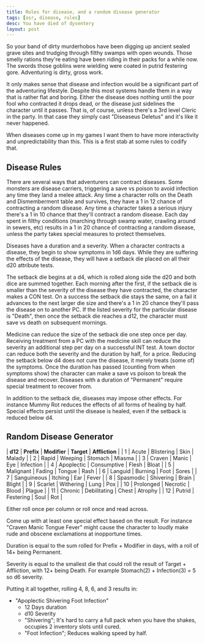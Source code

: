 ```yaml
---
title: Rules for disease, and a random disease generator
tags: [osr, disease, rules]
desc: You have died of dysentery
layout: post
---
```


So your band of dirty murderhobos have been digging up ancient sealed grave sites and trudging through filthy swamps with open wounds.
Those smelly rations they're eating have been riding in their packs for a while now.
The swords those goblins were wielding were coated in putrid festering gore.
Adventuring is dirty, gross work.
<!-- more -->

It only makes sense that disease and infection would be a significant part of the adventuring lifestyle.
Despite this most systems handle them in a way that is rather flat and boring.
Either the disease does nothing until the poor fool who contracted it drops dead, or the disease just sidelines the character until it passes.
That is, of course, unless there's a 3rd level Cleric in the party.
In that case they simply cast "Diseaseus Deletus" and it's like it never happened.

When diseases come up in my games I want them to have more interactivity and unpredictability than this.
This is a first stab at some rules to codify that.

## Disease Rules

There are several ways that adventurers can contract diseases.
Some monsters are disease carriers, triggering a save vs poison to avoid infection any time they land a melee attack.
Any time a character rolls on the Death and Dismemberment table and survives, they have a 1 in 12 chance of contracting a random disease.
Any time a character takes a serious injury there's a 1 in 10 chance that they'll contract a random disease.
Each day spent in filthy conditions (marching through swamp water, crawling around in sewers, etc) results in a 1 in 20 chance of contracting a random disease,
unless the party takes special measures to protect themselves.

Diseases have a duration and a severity.
When a character contracts a disease, they begin to show symptoms in 1d6 days.
While they are suffering the effects of the disease, they will have a setback die placed on all their d20 attribute tests.

The setback die begins at a d4, which is rolled along side the d20 and both dice are summed together.
Each morning after the first, if the setback die is smaller than the severity of the disease they have contracted,
the character makes a CON test.
On a success the setback die stays the same, on a fail it advances to the next larger die size
and there's a 1 in 20 chance they'll pass the disease on to another PC.
If the listed severity for the particular disease is "Death", then once the setback die reaches a d12, the character must save vs death on subsequent mornings.

Medicine can reduce the size of the setback die one step once per day.
Receiving treatment from a PC with the medicine skill can reduce the severity an additional step per day on a successful INT test.
A town doctor can reduce both the severity and the duration by half, for a price.
Reducing the setback below d4 does not cure the disease, it merely treats (some of) the symptoms.
Once the duration has passed (counting from when symptoms show) the character can make a save vs poison to break the disease and recover.
Diseases with a duration of "Permanent" require special treatment to recover from.

In addition to the setback die, diseases may impose other effects.
For instance Mummy Rot reduces the effects of all forms of healing by half.
Special effects persist until the disease is healed, even if the setback is reduced below d4.

## Random Disease Generator


|	**d12**	|	**Prefix**	|	**Modifier**	|	**Target**	|	**Affliction**	|
|	1	|	Acute		|	Blistering	|	Skin		|	Malady		|
|	2	|	Rapid		|	Weeping		|	Stomach		|	Miasma		|
|	3	|	Craven		|	Manic		|	Eye		|	Infection	|
|	4	|	Apoplectic	|	Consumptive	|	Flesh		|	Bloat		|
|	5	|	Malignant	|	Fading		|	Tongue		|	Rash		|
|	6	|	Languid		|	Burning		|	Foot		|	Sores		|
|	7	|	Sanguineous	|	Itching		|	Ear		|	Fever		|
|	8	|	Spasmodic	|	Shivering	|	Brain		|	Blight		|
|	9	|	Scarlet		|	Withering	|	Lung		|	Pox		|
|	10	|	Prolonged	|	Necrotic	|	Blood		|	Plague		|
|	11	|	Chronic		|	Debilitating	|	Chest		|	Atrophy		|
|	12	|	Putrid		|	Festering	|	Soul		|	Rot		|

Either roll once per column or roll once and read across.

Come up with at least one special effect based on the result.
For instance "Craven Manic Tongue Fever" might cause the character to loudly make rude and obscene exclamations at inopportune times.

Duration is equal to the sum rolled for Prefix + Modifier in days, with a roll of 14+ being Permanent.

Severity is equal to the smallest die that could roll the result of Target + Affliction, with 12+ being Death.
For example Stomach(2) + Infection(3) = 5 so d6 severity.

Putting it all together, rolling 4, 8, 6, and 3 results in:
* "Apoplectic Shivering Foot Infection"
    * 12 Days duration
    * d10 Severity
    * "Shivering"; It's hard to carry a full pack when you have the shakes, occupies 2 inventory slots until cured.
    * "Foot Infection"; Reduces walking speed by half.
